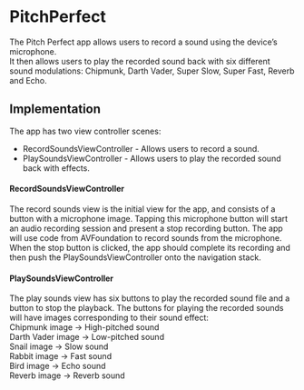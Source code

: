 # PitchPerfect
The Pitch Perfect app allows users to record a sound using the device’s microphone.<br /> 
It then allows users to play the recorded sound back with six different sound modulations: Chipmunk, Darth Vader, Super Slow, Super Fast, Reverb and Echo.
## Implementation
The app has two view controller scenes:<br />
- RecordSoundsViewController - Allows users to record a sound.  
- PlaySoundsViewController - Allows users to play the recorded sound back with effects.

#### RecordSoundsViewController

The record sounds view is the initial view for the app, and consists of a button with a microphone image.
Tapping this microphone button will start an audio recording session and present a stop recording button. 
The app will use code from AVFoundation to record sounds from the microphone.
When the stop button is clicked, the app should complete its recording and then push the PlaySoundsViewController onto the navigation stack.

#### PlaySoundsViewController

The play sounds view has six buttons to play the recorded sound file and a button to stop the playback.
The buttons for playing the recorded sounds will have images corresponding to their sound effect:<br/>
     Chipmunk image → High-pitched sound<br/>
     Darth Vader image →  Low-pitched sound<br/>
     Snail image → Slow sound<br/>
     Rabbit image → Fast sound<br/>
     Bird image → Echo sound<br/>
     Reverb image → Reverb sound<br/>
